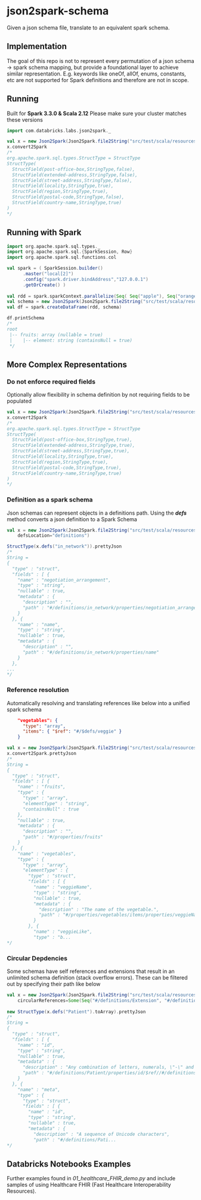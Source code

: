# json2spark-schema
Given a json schema file, translate to an equivalent spark schema. 

## Implementation
The goal of this repo is not to represent every permutation of a json schema -> spark schema mapping, but provide a foundational layer to achieve similar representation. E.g. keywords like oneOf, allOf, enums, constants, etc are not supported for Spark definitions and therefore are not in scope. 


## Running

Built for **Spark 3.3.0 & Scala 2.12** Please make sure your cluster matches these versions

```scala
import com.databricks.labs.json2spark._ 

val x = new Json2Spark(Json2Spark.file2String("src/test/scala/resources/address.schema.json"))
x.convert2Spark
/*
org.apache.spark.sql.types.StructType = StructType
StructType(
  StructField(post-office-box,StringType,false), 
  StructField(extended-address,StringType,false), 
  StructField(street-address,StringType,false), 
  StructField(locality,StringType,true), 
  StructField(region,StringType,true), 
  StructField(postal-code,StringType,false), 
  StructField(country-name,StringType,true)
)
*/

```

## Running with Spark
```scala
import org.apache.spark.sql.types._
import org.apache.spark.sql.{SparkSession, Row}
import org.apache.spark.sql.functions.col

val spark = ( SparkSession.builder()
      .master("local[2]")
      .config("spark.driver.bindAddress","127.0.0.1") 
      .getOrCreate() )
      
val rdd = spark.sparkContext.parallelize(Seq( Seq("apple"), Seq("orange", "blueberry"), Seq("starfruit"), Seq("mango", "strawberry", "apple"))).map(row => Row(row))
val schema = new Json2Spark(Json2Spark.file2String("src/test/scala/resources/veggies.json")).convert2Spark
val df = spark.createDataFrame(rdd, schema)

df.printSchema
/*
root
 |-- fruits: array (nullable = true)
 |    |-- element: string (containsNull = true)
 */

```

## More Complex Representations 

### Do not enforce required fields
Optionally allow flexibility in schema definition by not requiring fields to be populated

```scala
val x = new Json2Spark(Json2Spark.file2String("src/test/scala/resources/address.schema.json"), enforceRequiredField=false)
x.convert2Spark
/*
org.apache.spark.sql.types.StructType = StructType
StructType(
  StructField(post-office-box,StringType,true), 
  StructField(extended-address,StringType,true), 
  StructField(street-address,StringType,true), 
  StructField(locality,StringType,true), 
  StructField(region,StringType,true), 
  StructField(postal-code,StringType,true), 
  StructField(country-name,StringType,true)
)
*/
```

### Definition as a spark schema
Json schemas can represent objects in a definitions path. Using the ***defs*** method converts a json definition to a Spark Schema

```scala
val x = new Json2Spark(Json2Spark.file2String("src/test/scala/resources/in-network-rates.json"), 
	defsLocation="definitions")

StructType(x.defs("in_network")).prettyJson
/*
String =
{
  "type" : "struct",
  "fields" : [ {
    "name" : "negotiation_arrangement",
    "type" : "string",
    "nullable" : true,
    "metadata" : {
      "description" : "",
      "path" : "#/definitions/in_network/properties/negotiation_arrangement"
    }
  }, {
    "name" : "name",
    "type" : "string",
    "nullable" : true,
    "metadata" : {
      "description" : "",
      "path" : "#/definitions/in_network/properties/name"
    }
  },
...
*/
```

### Reference resolution 
Automatically resolving and translating references like below into a unified spark schema

```json
    "vegetables": {
      "type": "array",
      "items": { "$ref": "#/$defs/veggie" }
    }
```

```scala
val x = new Json2Spark(Json2Spark.file2String("src/test/scala/resources/veggies.schema.json"))
x.convert2Spark.prettyJson
/*
String =
{
  "type" : "struct",
  "fields" : [ {
    "name" : "fruits",
    "type" : {
      "type" : "array",
      "elementType" : "string",
      "containsNull" : true
    },
    "nullable" : true,
    "metadata" : {
      "description" : "",
      "path" : "#/properties/fruits"
    }
  }, {
    "name" : "vegetables",
    "type" : {
      "type" : "array",
      "elementType" : {
        "type" : "struct",
        "fields" : [ {
          "name" : "veggieName",
          "type" : "string",
          "nullable" : true,
          "metadata" : {
            "description" : "The name of the vegetable.",
            "path" : "#/properties/vegetables/items/properties/veggieName"
          }
        }, {
          "name" : "veggieLike",
          "type" : "b...
*/	  
```

### Circular Depdencies 
Some schemas have self references and extensions that result in an unlimited schema definition (stack overflow errors). These can be filtered out by specifying their path like below

```scala
val x = new Json2Spark(Json2Spark.file2String("src/test/scala/resources/fhir.schema.json"), 
	circularReferences=Some(Seq("#/definitions/Extension", "#/definitions/Element", "#/definitions/Identifier", "#/definitions/Period","#/definitions/Reference")))
	
new StructType(x.defs("Patient").toArray).prettyJson
/*
String =
{
  "type" : "struct",
  "fields" : [ {
    "name" : "id",
    "type" : "string",
    "nullable" : true,
    "metadata" : {
      "description" : "Any combination of letters, numerals, \"-\" and \".\", with a length limit of 64 characters.  (This might be an integer, an unprefixed OID, UUID or any other identifier pattern that meets these constraints.)  Ids are case-insensitive.",
      "path" : "#/definitions/Patient/properties/id/$ref//#/definitions/id"
    }
  }, {
    "name" : "meta",
    "type" : {
      "type" : "struct",
      "fields" : [ {
        "name" : "id",
        "type" : "string",
        "nullable" : true,
        "metadata" : {
          "description" : "A sequence of Unicode characters",
          "path" : "#/definitions/Pati...
*/
```


## Databricks Notebooks Examples

Further examples found in *01_healthcare_FHIR_demo.py* and include samples of using Healthcare FHIR (Fast Healthcare Interoperability Resources).
